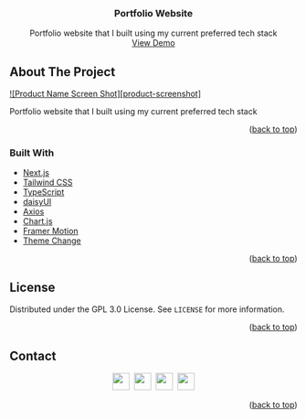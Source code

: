 <div id="top"></div>

<!-- PROJECT LOGO -->
<br />
<div align="center">

<h3 align="center">Portfolio Website</h3>

  <p align="center">
    Portfolio website that I built using my current preferred tech stack
    <br />
    <a href="[https://porto-syaiful-maula.vercel.app/](https://portofolio-syaiful-maula.vercel.app/)">View Demo</a>
  </p>
</div>

<!-- ABOUT THE PROJECT -->

## About The Project

[![Product Name Screen Shot][product-screenshot]]([https://syaifulmaula-portfolio.herokuapp.com/](https://portofolio-syaiful-maula.vercel.app/))

Portfolio website that I built using my current preferred tech stack

<p align="right">(<a href="#top">back to top</a>)</p>

### Built With

- [Next.js](https://nextjs.org/)
- [Tailwind CSS](https://tailwindcss.com)
- [TypeScript](https://www.typescriptlang.org)
- [daisyUI](https://daisyui.com)
- [Axios](https://axios-http.com/)
- [Chart.js](https://www.chartjs.org)
- [Framer Motion](https://www.framer.com/)
- [Theme Change](https://github.com/saadeghi/theme-change)

<p align="right">(<a href="#top">back to top</a>)</p>

<!-- LICENSE -->

## License

Distributed under the GPL 3.0 License. See `LICENSE` for more information.

<p align="right">(<a href="#top">back to top</a>)</p>

## Contact

<p align=center>
  <a href="https://instagram.com/syaifulmaula"><img height="30" src="https://upload.wikimedia.org/wikipedia/commons/e/e7/Instagram_logo_2016.svg"></a>&nbsp;
  <a href="https://youtube.com/channel/UC2qRLZ9KP-ZvmK6sVXMaoxw"><img height="30" src="https://upload.wikimedia.org/wikipedia/commons/a/a0/YouTube_social_red_circle_%282017%29.svg"></a>&nbsp;
  <a href="#"><img height="30" src="https://upload.wikimedia.org/wikipedia/commons/8/83/Telegram_2019_Logo.svg"></a>&nbsp;
  <a href="https://www.linkedin.com/in/muhammad-syaiful-maulana-985376239"><img height="30" src="https://upload.wikimedia.org/wikipedia/commons/8/81/LinkedIn_icon.svg"></a>
</p>

<p align="right">(<a href="#top">back to top</a>)</p>
